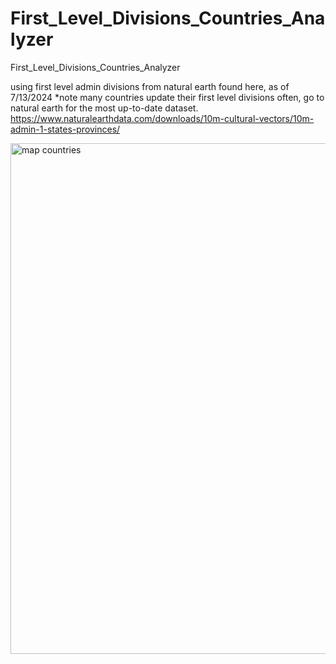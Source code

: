 # First_Level_Divisions_Countries_Analyzer
First_Level_Divisions_Countries_Analyzer

using first level admin divisions from natural earth found here, as of 7/13/2024 *note many countries update their first level divisions often, go to natural earth for the most up-to-date dataset.
https://www.naturalearthdata.com/downloads/10m-cultural-vectors/10m-admin-1-states-provinces/

<img width="817" alt="map countries" src="https://github.com/user-attachments/assets/4d16bcdf-f7fc-4604-a854-6037b272fd4c">
